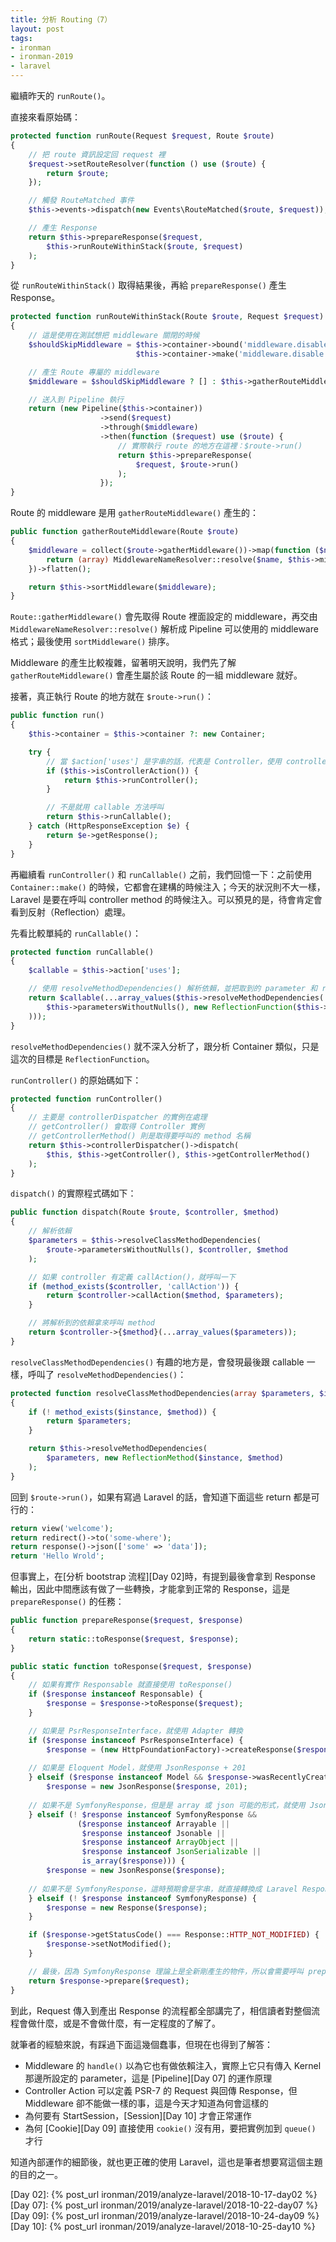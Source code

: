 ```yaml
---
title: 分析 Routing（7）
layout: post
tags:
- ironman
- ironman-2019
- laravel
---
```


繼續昨天的 `runRoute()`。

直接來看原始碼：

```php
protected function runRoute(Request $request, Route $route)
{
    // 把 route 資訊設定回 request 裡
    $request->setRouteResolver(function () use ($route) {
        return $route;
    });

    // 觸發 RouteMatched 事件
    $this->events->dispatch(new Events\RouteMatched($route, $request));

    // 產生 Response
    return $this->prepareResponse($request,
        $this->runRouteWithinStack($route, $request)
    );
}
```

從 `runRouteWithinStack()` 取得結果後，再給 `prepareResponse()` 產生 Response。

```php
protected function runRouteWithinStack(Route $route, Request $request)
{
    // 這是使用在測試想把 middleware 關閉的時候
    $shouldSkipMiddleware = $this->container->bound('middleware.disable') &&
                            $this->container->make('middleware.disable') === true;

    // 產生 Route 專屬的 middleware
    $middleware = $shouldSkipMiddleware ? [] : $this->gatherRouteMiddleware($route);

    // 送入到 Pipeline 執行
    return (new Pipeline($this->container))
                    ->send($request)
                    ->through($middleware)
                    ->then(function ($request) use ($route) {
                        // 實際執行 route 的地方在這裡：$route->run()
                        return $this->prepareResponse(
                            $request, $route->run()
                        );
                    });
}
```

Route 的 middleware 是用 `gatherRouteMiddleware()` 產生的：

```php
public function gatherRouteMiddleware(Route $route)
{
    $middleware = collect($route->gatherMiddleware())->map(function ($name) {
        return (array) MiddlewareNameResolver::resolve($name, $this->middleware, $this->middlewareGroups);
    })->flatten();

    return $this->sortMiddleware($middleware);
}
```

`Route::gatherMiddleware()` 會先取得 Route 裡面設定的 middleware，再交由 `MiddlewareNameResolver::resolve()` 解析成 Pipeline 可以使用的 middleware 格式；最後使用 `sortMiddleware()` 排序。

Middleware 的產生比較複雜，留著明天說明，我們先了解 `gatherRouteMiddleware()` 會產生屬於該 Route 的一組 middleware 就好。

接著，真正執行 Route 的地方就在 `$route->run()`：

```php
public function run()
{
    $this->container = $this->container ?: new Container;

    try {
        // 當 $action['uses'] 是字串的話，代表是 Controller，使用 controller 方法執行
        if ($this->isControllerAction()) {
            return $this->runController();
        }

        // 不是就用 callable 方法呼叫
        return $this->runCallable();
    } catch (HttpResponseException $e) {
        return $e->getResponse();
    }
}
```

再繼續看 `runController()` 和 `runCallable()` 之前，我們回憶一下：之前使用 `Container::make()` 的時候，它都會在建構的時候注入；今天的狀況則不大一樣，Laravel 是要在呼叫 controller method 的時候注入。可以預見的是，待會肯定會看到反射（Reflection）處理。

先看比較單純的 `runCallable()`：

```php
protected function runCallable()
{
    $callable = $this->action['uses'];

    // 使用 resolveMethodDependencies() 解析依賴，並把取到的 parameter 和 reflection 實例傳入
    return $callable(...array_values($this->resolveMethodDependencies(
        $this->parametersWithoutNulls(), new ReflectionFunction($this->action['uses'])
    )));
}
```

`resolveMethodDependencies()` 就不深入分析了，跟分析 Container 類似，只是這次的目標是 `ReflectionFunction`。

`runController()` 的原始碼如下：

```php
protected function runController()
{
    // 主要是 controllerDispatcher 的實例在處理
    // getController() 會取得 Controller 實例
    // getControllerMethod() 則是取得要呼叫的 method 名稱
    return $this->controllerDispatcher()->dispatch(
        $this, $this->getController(), $this->getControllerMethod()
    );
}
```

`dispatch()` 的實際程式碼如下：

```php
public function dispatch(Route $route, $controller, $method)
{
    // 解析依賴
    $parameters = $this->resolveClassMethodDependencies(
        $route->parametersWithoutNulls(), $controller, $method
    );

    // 如果 controller 有定義 callAction()，就呼叫一下 
    if (method_exists($controller, 'callAction')) {
        return $controller->callAction($method, $parameters);
    }

    // 將解析到的依賴拿來呼叫 method
    return $controller->{$method}(...array_values($parameters));
}
```

`resolveClassMethodDependencies()` 有趣的地方是，會發現最後跟 callable 一樣，呼叫了 `resolveMethodDependencies()`：

```php
protected function resolveClassMethodDependencies(array $parameters, $instance, $method)
{
    if (! method_exists($instance, $method)) {
        return $parameters;
    }

    return $this->resolveMethodDependencies(
        $parameters, new ReflectionMethod($instance, $method)
    );
}
```

回到 `$route->run()`，如果有寫過 Laravel 的話，會知道下面這些 return 都是可行的：

```php
return view('welcome');
return redirect()->to('some-where');
return response()->json(['some' => 'data']);
return 'Hello Wrold';
```

但事實上，在[分析 bootstrap 流程][Day 02]時，有提到最後會拿到 Response 輸出，因此中間應該有做了一些轉換，才能拿到正常的 Response，這是 `prepareResponse()` 的任務：

```php
public function prepareResponse($request, $response)
{
    return static::toResponse($request, $response);
}

public static function toResponse($request, $response)
{
    // 如果有實作 Responsable 就直接使用 toResponse()
    if ($response instanceof Responsable) {
        $response = $response->toResponse($request);
    }

    // 如果是 PsrResponseInterface，就使用 Adapter 轉換
    if ($response instanceof PsrResponseInterface) {
        $response = (new HttpFoundationFactory)->createResponse($response);
        
    // 如果是 Eloquent Model，就使用 JsonResponse + 201
    } elseif ($response instanceof Model && $response->wasRecentlyCreated) {
        $response = new JsonResponse($response, 201);
        
    // 如果不是 SymfonyResponse，但是是 array 或 json 可能的形式，就使用 JsonResponse + 200
    } elseif (! $response instanceof SymfonyResponse &&
               ($response instanceof Arrayable ||
                $response instanceof Jsonable ||
                $response instanceof ArrayObject ||
                $response instanceof JsonSerializable ||
                is_array($response))) {
        $response = new JsonResponse($response);
    
    // 如果不是 SymfonyResponse，這時預期會是字串，就直接轉換成 Laravel Response
    } elseif (! $response instanceof SymfonyResponse) {
        $response = new Response($response);
    }

    if ($response->getStatusCode() === Response::HTTP_NOT_MODIFIED) {
        $response->setNotModified();
    }

    // 最後，因為 SymfonyResponse 理論上是全新剛產生的物件，所以會需要呼叫 prepare() 來初始化
    return $response->prepare($request);
}
```

到此，Request 傳入到產出 Response 的流程都全部講完了，相信讀者對整個流程會做什麼，或是不會做什麼，有一定程度的了解了。

就筆者的經驗來說，有踩過下面這幾個蠢事，但現在也得到了解答：

* Middleware 的 `handle()` 以為它也有做依賴注入，實際上它只有傳入 Kernel 那邊所設定的 parameter，這是 [Pipeline][Day 07] 的運作原理
* Controller Action 可以定義 PSR-7 的 Request 與回傳 Response，但 Middleware 卻不能做一樣的事，這是今天才知道為何會這樣的
* 為何要有 StartSession，[Session][Day 10] 才會正常運作
* 為何 [Cookie][Day 09] 直接使用 `cookie()` 沒有用，要把實例加到 `queue()` 才行

知道內部運作的細節後，就也更正確的使用 Laravel，這也是筆者想要寫這個主題的目的之一。

[Day 02]: {% post_url ironman/2019/analyze-laravel/2018-10-17-day02 %}
[Day 07]: {% post_url ironman/2019/analyze-laravel/2018-10-22-day07 %}
[Day 09]: {% post_url ironman/2019/analyze-laravel/2018-10-24-day09 %}
[Day 10]: {% post_url ironman/2019/analyze-laravel/2018-10-25-day10 %}
